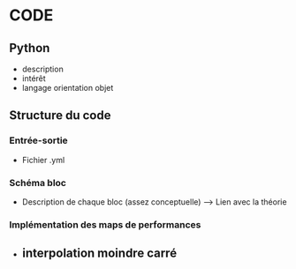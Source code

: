 
# CODE 
## Python 
- description
- intérêt 
- langage orientation objet
## Structure du code
### Entrée-sortie
- Fichier .yml
### Schéma bloc
- Description de chaque bloc (assez conceptuelle)
--> Lien avec la théorie
### Implémentation des maps de performances
- interpolation moindre carré
	- 
<!--stackedit_data:
eyJoaXN0b3J5IjpbLTE0NDQyNTkwNzNdfQ==
-->